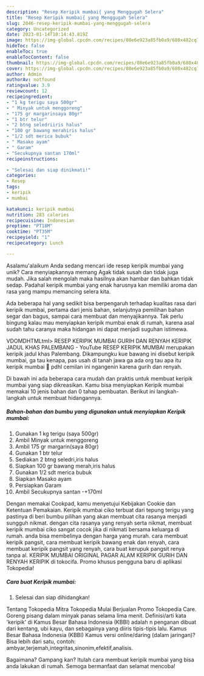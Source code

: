 ```yaml
---
description: "Resep Keripik mumbai{ yang Menggugah Selera"
title: "Resep Keripik mumbai{ yang Menggugah Selera"
slug: 2046-resep-keripik-mumbai-yang-menggugah-selera
category: Uncategorized
date: 2023-01-14T10:14:43.819Z
image: https://img-global.cpcdn.com/recipes/08e6e923a85fb0a9/680x482cq70/keripik-mumbai-foto-resep-utama.jpg
hideToc: false
enableToc: true
enableTocContent: false
thumbnail: https://img-global.cpcdn.com/recipes/08e6e923a85fb0a9/680x482cq70/keripik-mumbai-foto-resep-utama.jpg
cover: https://img-global.cpcdn.com/recipes/08e6e923a85fb0a9/680x482cq70/keripik-mumbai-foto-resep-utama.jpg
author: Admin
authorAv: notfound
ratingvalue: 3.9
reviewcount: 12
recipeingredient:
- "1 kg terigu saya 500gr"
- " Minyak untuk menggoreng"
- "175 gr margarinsaya 80gr"
- "1 btr telur"
- "2 btng seledriiris halus"
- "100 gr bawang merahiris halus"
- "1/2 sdt merica bubuk"
- " Masako ayam"
- " Garam"
- "Secukupnya santan 170ml"
recipeinstructions:

- "Selesai dan siap dinikmati!"
categories:
- Resep
tags:
- keripik
- mumbai

katakunci: keripik mumbai 
nutrition: 283 calories
recipecuisine: Indonesian
preptime: "PT18M"
cooktime: "PT35M"
recipeyield: "1"
recipecategory: Lunch

---
```



Asalamu'alaikum Anda sedang mencari ide resep keripik mumbai yang unik? Cara menyiapkannya memang Agak tidak susah dan tidak juga mudah. Jika salah mengolah maka hasilnya akan hambar dan bahkan tidak sedap. Padahal keripik mumbai yang enak harusnya kan memiliki aroma dan rasa yang mampu memancing selera kita.


Ada beberapa hal yang sedikit bisa berpengaruh terhadap kualitas rasa dari keripik mumbai, pertama dari jenis bahan, selanjutnya pemilihan bahan segar dan bagus, sampai cara membuat dan menyajikannya. Tak perlu bingung kalau mau menyiapkan keripik mumbai enak di rumah, karena asal sudah tahu caranya maka hidangan ini dapat menjadi suguhan istimewa.

VDOMDHTMLtml&gt; RESEP KERIPIK MUMBAI GURIH DAN RENYAH KERIPIK JADUL KHAS PALEMBANG - YouTube RESEP KERIPIK MUMBAI merupakan keripik jadul khas Palembang. Dikampungku kue bawang ini disebut keripik mumbai, ga tau kenapa, pas usah di tanah jawa ga ada org tau apa itu keripik mumbai 🤣 pdhl cemilan ini ngangenin karena gurih dan renyah.


Di bawah ini ada beberapa cara mudah dan praktis untuk membuat keripik mumbai yang siap dikreasikan. Kamu bisa menyiapkan Keripik mumbai memakai 10 jenis bahan dan 0 tahap pembuatan. Berikut ini langkah-langkah untuk membuat hidangannya.

<!--inarticleads1-->

##### Bahan-bahan dan bumbu yang digunakan untuk menyiapkan Keripik mumbai:

1. Gunakan 1 kg terigu (saya 500gr)
1. Ambil  Minyak untuk menggoreng
1. Ambil 175 gr margarin(saya 80gr)
1. Gunakan 1 btr telur
1. Sediakan 2 btng seledri,iris halus
1. Siapkan 100 gr bawang merah,iris halus
1. Gunakan 1/2 sdt merica bubuk
1. Siapkan  Masako ayam
1. Persiapkan  Garam
1. Ambil Secukupnya santan -+170ml


Dengan memakai Cookpad, kamu menyetujui Kebijakan Cookie dan Ketentuan Pemakaian. Keripik mumbai ciko terbuat dari tepung terigu yang pastinya di beri bumbu pilihan yang akan membuat cita rasanya menjadi sungguh nikmat. dengan cita rasanya yang renyah serta nikmat, membuat keripik mumbai ciko sangat cocok jika di nikmati bersama keluarga di rumah. anda bisa membelinya dengan harga yang murah. cara membuat keripik pangsit, cara membuat keripik bawang enak dan renyah, cara membuat keripik pangsit yang renyah, cara buat kerupuk pangsit renya tanpa al. KERIPIK MUMBAI ORIGINAL PAGAR ALAM KERIPIK GURIH DAN RENYAH KERIPIK di tokocifa. Promo khusus pengguna baru di aplikasi Tokopedia! 

<!--inarticleads2-->

##### Cara buat Keripik mumbai:


1. Selesai dan siap dihidangkan!

Tentang Tokopedia Mitra Tokopedia Mulai Berjualan Promo Tokopedia Care. Goreng pisang dalam minyak panas selama lima menit. Definisi/arti kata &#39;keripik&#39; di Kamus Besar Bahasa Indonesia (KBBI) adalah n penganan dibuat dari kentang, ubi kayu, dan sebagainya yang diiris tipis-tipis lalu. Kamus Besar Bahasa Indonesia (KBBI) Kamus versi online/daring (dalam jaringan)? Bisa lebih dari satu, contoh: ambyar,terjemah,integritas,sinonim,efektif,analisis. 

Bagaimana? Gampang kan? Itulah cara membuat keripik mumbai yang bisa anda lakukan di rumah. Semoga bermanfaat dan selamat mencoba!
